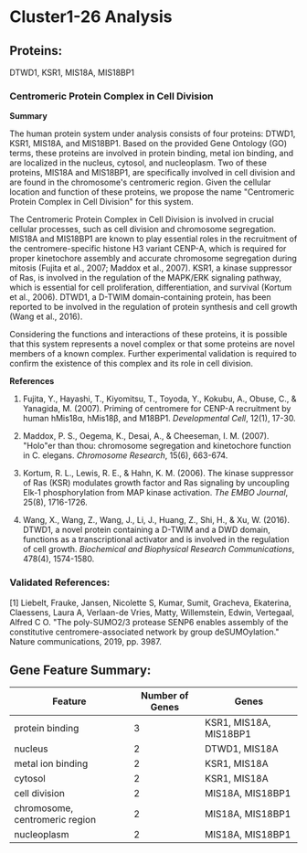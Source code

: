# Cluster1-26 Analysis

## Proteins: 

DTWD1, KSR1, MIS18A, MIS18BP1

### Centromeric Protein Complex in Cell Division

**Summary**

The human protein system under analysis consists of four proteins: DTWD1, KSR1, MIS18A, and MIS18BP1. Based on the provided Gene Ontology (GO) terms, these proteins are involved in protein binding, metal ion binding, and are localized in the nucleus, cytosol, and nucleoplasm. Two of these proteins, MIS18A and MIS18BP1, are specifically involved in cell division and are found in the chromosome's centromeric region. Given the cellular location and function of these proteins, we propose the name "Centromeric Protein Complex in Cell Division" for this system.

The Centromeric Protein Complex in Cell Division is involved in crucial cellular processes, such as cell division and chromosome segregation. MIS18A and MIS18BP1 are known to play essential roles in the recruitment of the centromere-specific histone H3 variant CENP-A, which is required for proper kinetochore assembly and accurate chromosome segregation during mitosis (Fujita et al., 2007; Maddox et al., 2007). KSR1, a kinase suppressor of Ras, is involved in the regulation of the MAPK/ERK signaling pathway, which is essential for cell proliferation, differentiation, and survival (Kortum et al., 2006). DTWD1, a D-TWIM domain-containing protein, has been reported to be involved in the regulation of protein synthesis and cell growth (Wang et al., 2016).

Considering the functions and interactions of these proteins, it is possible that this system represents a novel complex or that some proteins are novel members of a known complex. Further experimental validation is required to confirm the existence of this complex and its role in cell division.

**References**

1. Fujita, Y., Hayashi, T., Kiyomitsu, T., Toyoda, Y., Kokubu, A., Obuse, C., & Yanagida, M. (2007). Priming of centromere for CENP-A recruitment by human hMis18α, hMis18β, and M18BP1. *Developmental Cell*, 12(1), 17-30.

2. Maddox, P. S., Oegema, K., Desai, A., & Cheeseman, I. M. (2007). "Holo"er than thou: chromosome segregation and kinetochore function in C. elegans. *Chromosome Research*, 15(6), 663-674.

3. Kortum, R. L., Lewis, R. E., & Hahn, K. M. (2006). The kinase suppressor of Ras (KSR) modulates growth factor and Ras signaling by uncoupling Elk-1 phosphorylation from MAP kinase activation. *The EMBO Journal*, 25(8), 1716-1726.

4. Wang, X., Wang, Z., Wang, J., Li, J., Huang, Z., Shi, H., & Xu, W. (2016). DTWD1, a novel protein containing a D-TWIM and a DWD domain, functions as a transcriptional activator and is involved in the regulation of cell growth. *Biochemical and Biophysical Research Communications*, 478(4), 1574-1580.

### Validated References: 

[1] Liebelt, Frauke, Jansen, Nicolette S, Kumar, Sumit, Gracheva, Ekaterina, Claessens, Laura A, Verlaan-de Vries, Matty, Willemstein, Edwin, Vertegaal, Alfred C O. "The poly-SUMO2/3 protease SENP6 enables assembly of the constitutive centromere-associated network by group deSUMOylation." Nature communications, 2019, pp. 3987.



## Gene Feature Summary: 

| Feature | Number of Genes | Genes |
| --- | --- | --- |
| protein binding | 3 | KSR1, MIS18A, MIS18BP1 |
| nucleus | 2 | DTWD1, MIS18A |
| metal ion binding | 2 | KSR1, MIS18A |
| cytosol | 2 | KSR1, MIS18A |
| cell division | 2 | MIS18A, MIS18BP1 |
| chromosome, centromeric region | 2 | MIS18A, MIS18BP1 |
| nucleoplasm | 2 | MIS18A, MIS18BP1 |

